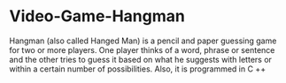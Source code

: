 # Video-Game-Hangman
Hangman (also called Hanged Man) is a pencil and paper guessing game for two or more players. One player thinks of a word, phrase or sentence and the other tries to guess it based on what he suggests with letters or within a certain number of possibilities. Also, it is programmed in C ++
